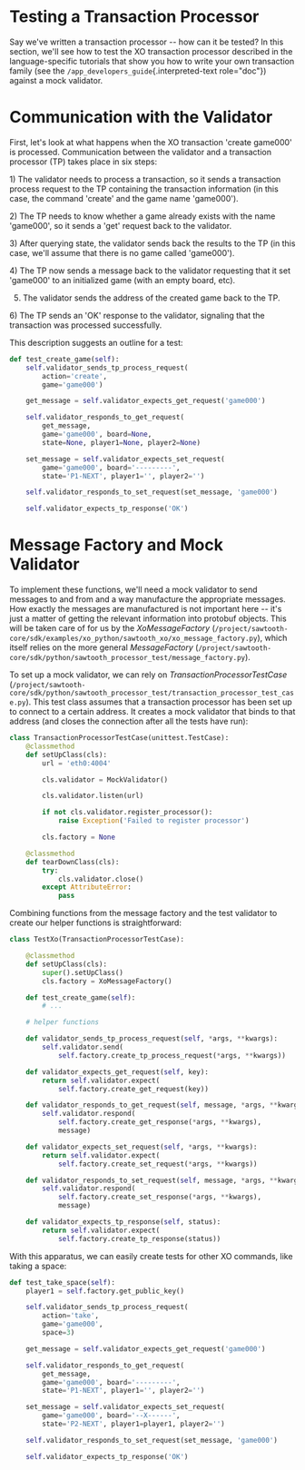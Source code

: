 # Testing a Transaction Processor

Say we\'ve written a transaction processor \-- how can it be tested? In
this section, we\'ll see how to test the XO transaction processor
described in the language-specific tutorials that show you how to write
your own transaction family (see the
`/app_developers_guide`{.interpreted-text role="doc"}) against a mock
validator.

# Communication with the Validator

<!--
  Licensed under Creative Commons Attribution 4.0 International License
  https://creativecommons.org/licenses/by/4.0/
-->

First, let\'s look at what happens when the XO transaction \'create
game000\' is processed. Communication between the validator and a
transaction processor (TP) takes place in six steps:

1\) The validator needs to process a transaction, so it sends a
transaction process request to the TP containing the transaction
information (in this case, the command \'create\' and the game name
\'game000\').

2\) The TP needs to know whether a game already exists with the name
\'game000\', so it sends a \'get\' request back to the validator.

3\) After querying state, the validator sends back the results to the TP
(in this case, we\'ll assume that there is no game called \'game000\').

4\) The TP now sends a message back to the validator requesting that it
set \'game000\' to an initialized game (with an empty board, etc).

5)  The validator sends the address of the created game back to the TP.

6\) The TP sends an \'OK\' response to the validator, signaling that the
transaction was processed successfully.

This description suggests an outline for a test:

``` python
def test_create_game(self):
    self.validator_sends_tp_process_request(
        action='create',
        game='game000')

    get_message = self.validator_expects_get_request('game000')

    self.validator_responds_to_get_request(
        get_message,
        game='game000', board=None,
        state=None, player1=None, player2=None)

    set_message = self.validator_expects_set_request(
        game='game000', board='---------',
        state='P1-NEXT', player1='', player2='')

    self.validator_responds_to_set_request(set_message, 'game000')

    self.validator_expects_tp_response('OK')
```

# Message Factory and Mock Validator

To implement these functions, we\'ll need a mock validator to send
messages to and from and a way manufacture the appropriate messages. How
exactly the messages are manufactured is not important here \-- it\'s
just a matter of getting the relevant information into protobuf objects.
This will be taken care of for us by the *XoMessageFactory*
(`/project/sawtooth-core/sdk/examples/xo_python/sawtooth_xo/xo_message_factory.py`),
which itself relies on the more general *MessageFactory*
(`/project/sawtooth-core/sdk/python/sawtooth_processor_test/message_factory.py`).

To set up a mock validator, we can rely on
*TransactionProcessorTestCase*
(`/project/sawtooth-core/sdk/python/sawtooth_processor_test/transaction_processor_test_case.py`).
This test class assumes that a transaction processor has been set up to
connect to a certain address. It creates a mock validator that binds to
that address (and closes the connection after all the tests have run):

``` python
class TransactionProcessorTestCase(unittest.TestCase):
    @classmethod
    def setUpClass(cls):
        url = 'eth0:4004'

        cls.validator = MockValidator()

        cls.validator.listen(url)

        if not cls.validator.register_processor():
            raise Exception('Failed to register processor')

        cls.factory = None

    @classmethod
    def tearDownClass(cls):
        try:
            cls.validator.close()
        except AttributeError:
            pass
```

Combining functions from the message factory and the test validator to
create our helper functions is straightforward:

``` python
class TestXo(TransactionProcessorTestCase):

    @classmethod
    def setUpClass(cls):
        super().setUpClass()
        cls.factory = XoMessageFactory()

    def test_create_game(self):
        # ...

    # helper functions

    def validator_sends_tp_process_request(self, *args, **kwargs):
        self.validator.send(
            self.factory.create_tp_process_request(*args, **kwargs))

    def validator_expects_get_request(self, key):
        return self.validator.expect(
            self.factory.create_get_request(key))

    def validator_responds_to_get_request(self, message, *args, **kwargs):
        self.validator.respond(
            self.factory.create_get_response(*args, **kwargs),
            message)

    def validator_expects_set_request(self, *args, **kwargs):
        return self.validator.expect(
            self.factory.create_set_request(*args, **kwargs))

    def validator_responds_to_set_request(self, message, *args, **kwargs):
        self.validator.respond(
            self.factory.create_set_response(*args, **kwargs),
            message)

    def validator_expects_tp_response(self, status):
        return self.validator.expect(
            self.factory.create_tp_response(status))
```

With this apparatus, we can easily create tests for other XO commands,
like taking a space:

``` python
def test_take_space(self):
    player1 = self.factory.get_public_key()

    self.validator_sends_tp_process_request(
        action='take',
        game='game000',
        space=3)

    get_message = self.validator_expects_get_request('game000')

    self.validator_responds_to_get_request(
        get_message,
        game='game000', board='---------',
        state='P1-NEXT', player1='', player2='')

    set_message = self.validator_expects_set_request(
        game='game000', board='--X------',
        state='P2-NEXT', player1=player1, player2='')

    self.validator_responds_to_set_request(set_message, 'game000')

    self.validator_expects_tp_response('OK')
```
